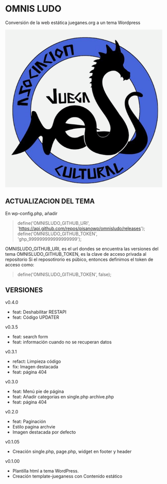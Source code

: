 # OMNIS LUDO
Conversión de la web estática jueganes.org a un tema Wordpress


![Logo Asociación Cultural Jueganess](/assets/images/logo-jueganess-512-fondo-blanco.png)


ACTUALIZACION DEL TEMA
---------------------
En wp-config.php, añadir 

> define('OMNISLUDO_GITHUB_URI', 'https://api.github.com/repos/pisanowp/omnisludo/releases');
> define('OMNISLUDO_GITHUB_TOKEN', 'ghp_999999999999999999');


OMNISLUDO_GITHUB_URI, es el url dondes se encuentra las versiones del tema
OMNISLUDO_GITHUB_TOKEN, es la clave de acceso privada al repositorio
Si el reposotirorio es púbico, entonces definimos el token de acceso como:
> define('OMNISLUDO_GITHUB_TOKEN', false);



## VERSIONES
v0.4.0
- feat: Deshabilitar RESTAPI
- feat: Código UPDATER

v0.3.5
- feat: search form
- feat: información cuando no se recuperan datos

v0.3.1
- refact: Limpieza código
- fix: Imagen destacada
- feat: página 404 

v0.3.0
- feat: Menú pie de página
- feat: Añadir categorias en single.php archive.php
- feat: página 404 

v0.2.0
- feat: Paginación
- Estilo pagina archvie
- Imagen destacada por defecto 

v0.1.05
- Creación single.php, page.php, widget en footer y header 

v0.1.00
- Plantilla html a tema WordPress. 
- Creación template-jueganess con Contenido estático

